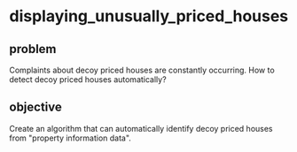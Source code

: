 # displaying_unusually_priced_houses

## problem
Complaints about decoy priced houses are constantly occurring. How to detect decoy priced houses automatically?

## objective
Create an algorithm that can automatically identify decoy priced houses from "property information data".
